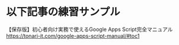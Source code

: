 # 以下記事の練習サンプル

【保存版】初心者向け実務で使えるGoogle Apps Script完全マニュアル
https://tonari-it.com/google-apps-script-manual/#toc1
